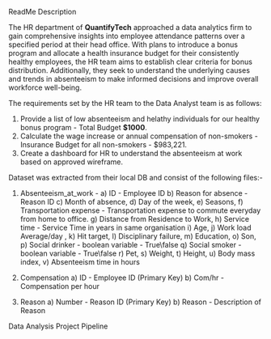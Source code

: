 ReadMe
Description

The HR department of **QuantifyTech** approached a data analytics firm to gain comprehensive insights into employee attendance patterns over a specified period at their 
head office. With plans to introduce a bonus program and allocate a health insurance budget for their consistently healthy employees, the HR team aims to establish 
clear criteria for bonus distribution. Additionally, they seek to understand the underlying causes and trends in absenteeism to make informed decisions and improve 
overall workforce well-being.

The requirements set by the HR team to the Data Analyst team is as follows:
1) Provide a list of low absenteeism and helathy individuals for our healthy bonus program - Total Budget **$1000**.
2) Calculate the wage increase or annual compensation of non-smokers - Insurance Budget for all non-smokers - $983,221.
3) Create a dashboard for HR to understand the absenteeism at work based on approved wireframe.

Dataset was extracted from their local DB and consist of the following files:-
1) Absenteeism_at_work - 
  a) ID - Employee ID
  b) Reason for absence - Reason ID
  c) Month of absence,
  d) Day of the week,
  e) Seasons,
  f) Transportation expense - Transportation expense to commute everyday from home to office.
  g) Distance from Residence to Work,
  h) Service time - Service Time in years in same organisation
  i) Age,
  j) Work load Average/day ,
  k) Hit target,
  l) Disciplinary failure,
  m) Education,
  o) Son,
  p) Social drinker - boolean variable - True\false
  q) Social smoker - boolean variable - True\false
  r) Pet,
  s) Weight,
  t) Height,
  u) Body mass index,
  v) Absenteeism time in hours

2) Compensation 
  a) ID - Employee ID (Primary Key)
  b) Com/hr - Compensation per hour

3) Reason
  a) Number - Reason ID (Primary Key)
  b) Reason - Description of Reason



Data Analysis Project Pipeline
